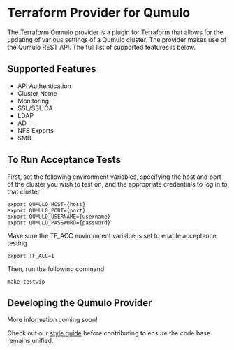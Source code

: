 # Terraform Provider for Qumulo

The Terraform Qumulo provider is a plugin for Terraform that allows for the updating of various settings of a Qumulo cluster. The provider makes use of the Qumulo REST API. The full list of supported features is below.

## Supported Features
- API Authentication
- Cluster Name
- Monitoring
- SSL/SSL CA
- LDAP
- AD
- NFS Exports
- SMB

## To Run Acceptance Tests
First, set the following environment variables, specifying the host and port of the cluster you wish to test on, and the appropriate credentials to log in to that cluster

    export QUMULO_HOST={host}
    export QUMULO_PORT={port}
    export QUMULO_USERNAME={username}
    export QUMULO_PASSWORD={password}

Make sure the TF_ACC environment varialbe is set to enable acceptance testing

    export TF_ACC=1

Then, run the following command

    make testwip

## Developing the Qumulo Provider

More information coming soon!

Check out our [style guide](/STYLE.md) before contributing to ensure the code base remains unified.